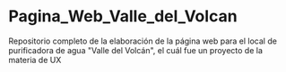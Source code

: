 # Pagina_Web_Valle_del_Volcan
Repositorio completo de la elaboración de la página web para el local de purificadora de agua "Valle del Volcán", el cuál fue un proyecto de la materia de UX
